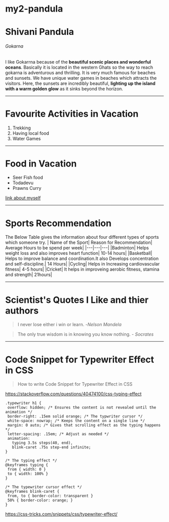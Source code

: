 # my2-pandula
# Shivani Pandula 
###### Gokarna
 I like Gokarrna because of the **beautiful scenic places and wonderful oceans**. Basically it is located in the western Ghats so the way to reach gokarna is adventurous and thrilling. It is very much famous for beaches and sunsets. We have unique water games in beaches which attracts the visitors. Here, the sunsets are incredibly beautiful, **lighting up the island with a warm golden glow** as it sinks beyond the horizon. 
 
 ---

# Favourite Activities in Vacation
1. Trekking
2. Having local food
3. Water Games

---

# Food in Vacation
- Seer Fish food
- Todadevu
- Prawns Curry

[link about myself](MyStats.md)

---

# Sports Recommendation
The Below Table gives the information about four different types of sports which someone try.
| Name of the Sport| Reason for Recommendation| Average Hours to be spend per week|
|---|---|---|
|Badminton| Helps weight loss and also  improves heart function| 10-14 hours|
|Basketball| Helps to improve balance and coordination.It also Develops concentration and self-discipline.| 14 Hours|
|Cycling| Helps in Increasing cardiovascular fitness| 4-5 hours|
|Cricket| It helps in improveing aerobic fitness, stamina and strength| 21hours|

---

# Scientist's Quotes I Like and thier authors
> I never lose either i win or learn. -*Nelson Mandela*

> The only true wisdom is in knowing you know nothing. - *Socrates*

---

# Code Snippet for Typewriter Effect in CSS
 > How to write Code Snippet for Typewriter Effect in CSS

 <https://stackoverflow.com/questions/40474100/css-typing-effect>

 ~~~
 .typewriter h1 {
  overflow: hidden; /* Ensures the content is not revealed until the animation */
  border-right: .15em solid orange; /* The typwriter cursor */
  white-space: nowrap; /* Keeps the content on a single line */
  margin: 0 auto; /* Gives that scrolling effect as the typing happens */
  letter-spacing: .15em; /* Adjust as needed */
  animation: 
    typing 3.5s steps(40, end),
    blink-caret .75s step-end infinite;
}

/* The typing effect */
@keyframes typing {
  from { width: 0 }
  to { width: 100% }
}

/* The typewriter cursor effect */
@keyframes blink-caret {
  from, to { border-color: transparent }
  50% { border-color: orange; }
}
~~~

<https://css-tricks.com/snippets/css/typewriter-effect/>